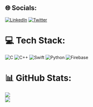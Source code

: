 
## 🌐 Socials:
[![LinkedIn](https://img.shields.io/badge/LinkedIn-%230077B5.svg?logo=linkedin&logoColor=white)](https://linkedin.com/in/shivacharanreddy/) [![Twitter](https://img.shields.io/badge/Twitter-%231DA1F2.svg?logo=Twitter&logoColor=white)](https://twitter.com/@iShivacharan) 

# 💻 Tech Stack:
![C](https://img.shields.io/badge/c-%2300599C.svg?style=for-the-badge&logo=c&logoColor=white) ![C++](https://img.shields.io/badge/c++-%2300599C.svg?style=for-the-badge&logo=c%2B%2B&logoColor=white) ![Swift](https://img.shields.io/badge/swift-F54A2A?style=for-the-badge&logo=swift&logoColor=white) ![Python](https://img.shields.io/badge/python-3670A0?style=for-the-badge&logo=python&logoColor=ffdd54) ![Firebase](https://img.shields.io/badge/firebase-%23039BE5.svg?style=for-the-badge&logo=firebase)

# 📊 GitHub Stats:
![](https://github-readme-streak-stats.herokuapp.com/?user=Shivacharan1015-code&theme=dark&hide_border=false)<br/>
![](https://github-readme-stats.vercel.app/api/top-langs/?username=Shivacharan1015-code&theme=dark&hide_border=false&include_all_commits=true&count_private=true&layout=compact)

